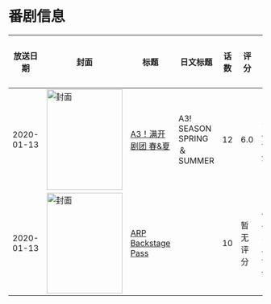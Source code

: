 # 番剧信息

|放送日期|封面|标题|日文标题|话数|评分|评分人数|
|---|---|---|---|---|---|---|
|2020-01-13|<img src="https://lain.bgm.tv/pic/cover/c/ee/f0/273551_kAZgw.jpg" alt="封面" style="width:150px;height:200px;object-fit:cover;">|[A3！满开剧团 春&夏](https://bangumi.tv/subject/273551)|A3! SEASON SPRING ＆ SUMMER|12|6.0|125人评分|
|2020-01-13|<img src="https://lain.bgm.tv/pic/cover/c/bf/4a/285441_J3YmZ.jpg" alt="封面" style="width:150px;height:200px;object-fit:cover;">|[ARP Backstage Pass](https://bangumi.tv/subject/285441)||10|暂无评分|少于10人评分|
